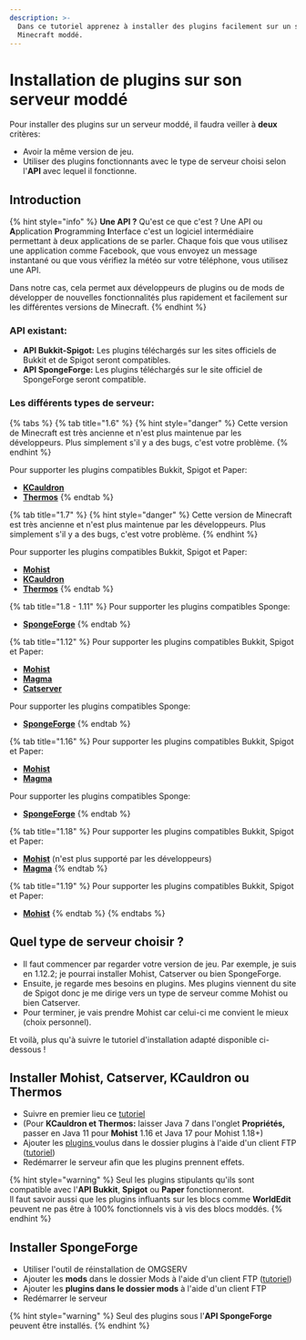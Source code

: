 ```yaml
---
description: >-
  Dans ce tutoriel apprenez à installer des plugins facilement sur un serveur
  Minecraft moddé.
---
```


# Installation de plugins sur son serveur moddé

Pour installer des plugins sur un serveur moddé, il faudra veiller à **deux** critères:

* Avoir la même version de jeu.
* Utiliser des plugins fonctionnants avec le type de serveur choisi selon l'**API** avec lequel il fonctionne.

## Introduction

{% hint style="info" %}
**Une API ?** Qu'est ce que c'est ? Une API ou **A**pplication **P**rogramming **I**nterface c'est un logiciel intermédiaire permettant à deux applications de se parler. Chaque fois que vous utilisez une application comme Facebook, que vous envoyez un message instantané ou que vous vérifiez la météo sur votre téléphone, vous utilisez une API.

Dans notre cas, cela permet aux développeurs de plugins ou de mods de développer de nouvelles fonctionnalités plus rapidement et facilement sur les différentes versions de Minecraft.
{% endhint %}

### API existant:

* **API Bukkit-Spigot:** Les plugins téléchargés sur les sites officiels de Bukkit et de Spigot seront compatibles.&#x20;
* **API SpongeForge:** Les plugins téléchargés sur le site officiel de SpongeForge seront compatible.

### Les différents types de serveur:

{% tabs %}
{% tab title="1.6" %}
{% hint style="danger" %}
Cette version de Minecraft est très ancienne et n'est plus maintenue par les développeurs. Plus simplement s'il y a des bugs, c'est votre problème.
{% endhint %}

Pour supporter les plugins compatibles Bukkit, Spigot et Paper:

* [**KCauldron**](https://sourceforge.net/projects/kcauldron/)
* [**Thermos**](https://github.com/CyberdyneCC/Thermos/releases)
{% endtab %}

{% tab title="1.7" %}
{% hint style="danger" %}
Cette version de Minecraft est très ancienne et n'est plus maintenue par les développeurs. Plus simplement s'il y a des bugs, c'est votre problème.
{% endhint %}

Pour supporter les plugins compatibles Bukkit, Spigot et Paper:

* [**Mohist**](https://mohistmc.com/)
* [**KCauldron**](https://sourceforge.net/projects/kcauldron/)
* [**Thermos**](https://github.com/CyberdyneCC/Thermos/releases)
{% endtab %}

{% tab title="1.8 - 1.11" %}
Pour supporter les plugins compatibles Sponge:

* [**SpongeForge**](https://www.spongepowered.org/downloads/spongeforge/stable/1.12.2)
{% endtab %}

{% tab title="1.12" %}
Pour supporter les plugins compatibles Bukkit, Spigot et Paper:

* [**Mohist**](https://mohistmc.com/)
* [**Magma**](https://magmafoundation.org/)
* [**Catserver**](https://catserver.moe/)

Pour supporter les plugins compatibles Sponge:

* [**SpongeForge**](https://www.spongepowered.org/downloads/spongeforge/stable/1.12.2)
{% endtab %}

{% tab title="1.16" %}
Pour supporter les plugins compatibles Bukkit, Spigot et Paper:

* [**Mohist**](https://mohistmc.com/)
* [**Magma**](https://magmafoundation.org/)

Pour supporter les plugins compatibles Sponge:

* [**SpongeForge**](https://www.spongepowered.org/downloads/spongeforge/stable/1.12.2)
{% endtab %}

{% tab title="1.18" %}
Pour supporter les plugins compatibles Bukkit, Spigot et Paper:

* [**Mohist**](https://mohistmc.com/) (n'est plus supporté par les développeurs)
* [**Magma**](https://magmafoundation.org/)
{% endtab %}

{% tab title="1.19" %}
Pour supporter les plugins compatibles Bukkit, Spigot et Paper:

* [**Mohist**](https://mohistmc.com/)
{% endtab %}
{% endtabs %}

## Quel type de serveur choisir ?

* Il faut commencer par regarder votre version de jeu. Par exemple, je suis en 1.12.2; je pourrai installer Mohist, Catserver ou bien SpongeForge.
* Ensuite, je regarde mes besoins en plugins. Mes plugins viennent du site de Spigot donc je me dirige vers un type de serveur comme Mohist ou bien Catserver.&#x20;
* Pour terminer, je vais prendre Mohist car celui-ci me convient le mieux (choix personnel).&#x20;

Et voilà, plus qu'à suivre le tutoriel d'installation adapté disponible ci-dessous !

## Installer Mohist, Catserver, KCauldron ou Thermos

* Suivre en premier lieu ce [tutoriel](https://docs.idelya-network.fr/minecraft/utiliser-openmod-chez-omgserv)
* (Pour **KCauldron et Thermos:** laisser Java 7 dans l'onglet **Propriétés,** passer en Java 11 pour **Mohist** 1.16 et Java 17 pour Mohist 1.18+)&#x20;
* Ajouter les [plugins ](https://www.omgserv.com/fr/faq-minecraft/comment\_installer\_un\_plugin\_sur\_mon\_serveur-65/)voulus dans le dossier plugins à l'aide d'un client FTP ([tutoriel](https://docs.idelya-network.fr/minecraft/acceder-au-ftp))
* Redémarrer le serveur afin que les plugins prennent effets.

{% hint style="warning" %}
Seul les plugins stipulants qu'ils sont compatible avec l'**API Bukkit**, **Spigot** ou **Paper** fonctionneront.\
Il faut savoir aussi que les plugins influants sur les blocs comme **WorldEdit** peuvent ne pas être à 100% fonctionnels vis à vis des blocs moddés.
{% endhint %}

## **Installer SpongeForge**

* Utiliser l'outil de réinstallation de OMGSERV
* Ajouter les **mods** dans le dossier Mods à l'aide d'un client FTP ([tutoriel](https://docs.idelya-network.fr/minecraft/acceder-au-ftp))
* Ajouter les **plugins dans le dossier mods** à l'aide d'un client FTP
* Redémarrer le serveur

{% hint style="warning" %}
Seul des plugins sous l'**API SpongeForge** peuvent être installés.
{% endhint %}
